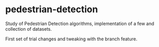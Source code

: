 # pedestrian-detection
Study of Pedestrian Detection algorithms, implementation of a few and collection of datasets.

First set of trial changes and tweaking with the branch feature.
